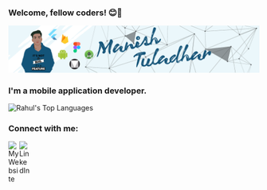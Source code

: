 ### Welcome, fellow coders! 😊👋

[![Hi I am Rahul Kushwaha](https://raw.githubusercontent.com/lighttt/lighttt/master/icons/banner2.png)][website]


### I'm a mobile application developer.


![Rahul's Top Languages](https://github-readme-stats.vercel.app/api/top-langs/?username=lighttt&layout=compact&theme=algolia)

### Connect with me:

[<img align="left" alt="My Website" width="22px" src="https://toppng.com/uploads/preview/web-png-jpg-transparent-stock-website-icon-blue-11563644926reanjnmk6x.png" />][website]

[<img align="left" alt="LinkedIn" width="22px" src="https://cdn-icons-png.flaticon.com/512/174/174857.png" />][linkedin]

<br />

[website]: https://rahulkushwaha482.github.io/#/
[linkedin]: https://www.linkedin.com/in/tuladharmanishlight/
